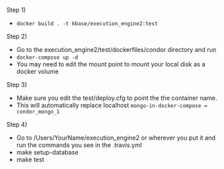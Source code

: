 Step 1)
* `docker build . -t kbase/execution_engine2:test`

Step 2)
* Go to the execution_engine2/test/dockerfiles/condor directory and run
* `docker-compose up -d`
* You may need to edit the mount point to mount your local disk as a docker volume


Step 3)
* Make sure you edit the test/deploy.cfg  to point the the container name. 
* This will automatically replace localhost
`mongo-in-docker-compose = condor_mongo_1`

Step 4)
* Go to /Users/YourName/execution_engine2 or wherever you put it and run the commands you see in the .travis.yml
* make setup-database
* make test